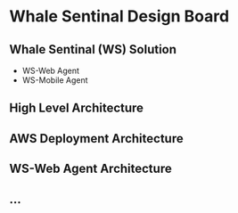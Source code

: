# Whale Sentinal Design Board

## Whale Sentinal (WS) Solution

- WS-Web Agent
- WS-Mobile Agent

## High Level Architecture


## AWS Deployment Architecture


## WS-Web Agent Architecture


## ...